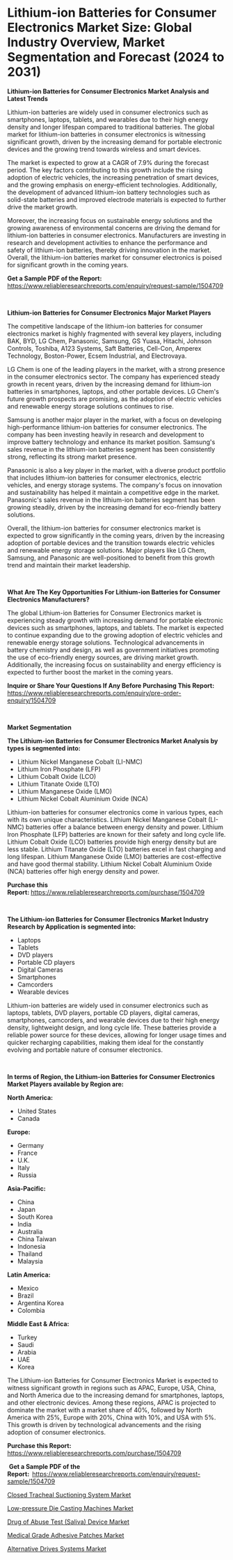 <p><h1>Lithium-ion Batteries for Consumer Electronics Market Size: Global Industry Overview, Market Segmentation and Forecast (2024 to 2031)</h1></p><p><strong>Lithium-ion Batteries for Consumer Electronics Market Analysis and Latest Trends</strong></p>
<p><p>Lithium-ion batteries are widely used in consumer electronics such as smartphones, laptops, tablets, and wearables due to their high energy density and longer lifespan compared to traditional batteries. The global market for lithium-ion batteries in consumer electronics is witnessing significant growth, driven by the increasing demand for portable electronic devices and the growing trend towards wireless and smart devices.</p><p>The market is expected to grow at a CAGR of 7.9% during the forecast period. The key factors contributing to this growth include the rising adoption of electric vehicles, the increasing penetration of smart devices, and the growing emphasis on energy-efficient technologies. Additionally, the development of advanced lithium-ion battery technologies such as solid-state batteries and improved electrode materials is expected to further drive the market growth.</p><p>Moreover, the increasing focus on sustainable energy solutions and the growing awareness of environmental concerns are driving the demand for lithium-ion batteries in consumer electronics. Manufacturers are investing in research and development activities to enhance the performance and safety of lithium-ion batteries, thereby driving innovation in the market. Overall, the lithium-ion batteries market for consumer electronics is poised for significant growth in the coming years.</p></p>
<p><strong>Get a Sample PDF of the Report:&nbsp;</strong> <a href="https://www.reliableresearchreports.com/enquiry/request-sample/1504709">https://www.reliableresearchreports.com/enquiry/request-sample/1504709</a></p>
<p>&nbsp;</p>
<p><strong>Lithium-ion Batteries for Consumer Electronics Major Market Players</strong></p>
<p><p>The competitive landscape of the lithium-ion batteries for consumer electronics market is highly fragmented with several key players, including BAK, BYD, LG Chem, Panasonic, Samsung, GS Yuasa, Hitachi, Johnson Controls, Toshiba, A123 Systems, Saft Batteries, Cell-Con, Amperex Technology, Boston-Power, Ecsem Industrial, and Electrovaya.</p><p>LG Chem is one of the leading players in the market, with a strong presence in the consumer electronics sector. The company has experienced steady growth in recent years, driven by the increasing demand for lithium-ion batteries in smartphones, laptops, and other portable devices. LG Chem's future growth prospects are promising, as the adoption of electric vehicles and renewable energy storage solutions continues to rise.</p><p>Samsung is another major player in the market, with a focus on developing high-performance lithium-ion batteries for consumer electronics. The company has been investing heavily in research and development to improve battery technology and enhance its market position. Samsung's sales revenue in the lithium-ion batteries segment has been consistently strong, reflecting its strong market presence.</p><p>Panasonic is also a key player in the market, with a diverse product portfolio that includes lithium-ion batteries for consumer electronics, electric vehicles, and energy storage systems. The company's focus on innovation and sustainability has helped it maintain a competitive edge in the market. Panasonic's sales revenue in the lithium-ion batteries segment has been growing steadily, driven by the increasing demand for eco-friendly battery solutions.</p><p>Overall, the lithium-ion batteries for consumer electronics market is expected to grow significantly in the coming years, driven by the increasing adoption of portable devices and the transition towards electric vehicles and renewable energy storage solutions. Major players like LG Chem, Samsung, and Panasonic are well-positioned to benefit from this growth trend and maintain their market leadership.</p></p>
<p>&nbsp;</p>
<p><strong>What Are The Key Opportunities For Lithium-ion Batteries for Consumer Electronics Manufacturers?</strong></p>
<p><p>The global Lithium-ion Batteries for Consumer Electronics market is experiencing steady growth with increasing demand for portable electronic devices such as smartphones, laptops, and tablets. The market is expected to continue expanding due to the growing adoption of electric vehicles and renewable energy storage solutions. Technological advancements in battery chemistry and design, as well as government initiatives promoting the use of eco-friendly energy sources, are driving market growth. Additionally, the increasing focus on sustainability and energy efficiency is expected to further boost the market in the coming years.</p></p>
<p><strong>Inquire or Share Your Questions If Any Before Purchasing This Report:</strong> <a href="https://www.reliableresearchreports.com/enquiry/pre-order-enquiry/1504709">https://www.reliableresearchreports.com/enquiry/pre-order-enquiry/1504709</a></p>
<p>&nbsp;</p>
<p><strong>Market Segmentation</strong></p>
<p><strong>The Lithium-ion Batteries for Consumer Electronics Market Analysis by types is segmented into:</strong></p>
<p><ul><li>Lithium Nickel Manganese Cobalt (LI-NMC)</li><li>Lithium Iron Phosphate (LFP)</li><li>Lithium Cobalt Oxide (LCO)</li><li>Lithium Titanate Oxide (LTO)</li><li>Lithium Manganese Oxide (LMO)</li><li>Lithium Nickel Cobalt Aluminium Oxide (NCA)</li></ul></p>
<p><p>Lithium-ion batteries for consumer electronics come in various types, each with its own unique characteristics. Lithium Nickel Manganese Cobalt (LI-NMC) batteries offer a balance between energy density and power. Lithium Iron Phosphate (LFP) batteries are known for their safety and long cycle life. Lithium Cobalt Oxide (LCO) batteries provide high energy density but are less stable. Lithium Titanate Oxide (LTO) batteries excel in fast charging and long lifespan. Lithium Manganese Oxide (LMO) batteries are cost-effective and have good thermal stability. Lithium Nickel Cobalt Aluminium Oxide (NCA) batteries offer high energy density and power.</p></p>
<p><strong>Purchase this Report:&nbsp;</strong><a href="https://www.reliableresearchreports.com/purchase/1504709">https://www.reliableresearchreports.com/purchase/1504709</a></p>
<p>&nbsp;</p>
<p><strong>The Lithium-ion Batteries for Consumer Electronics Market Industry Research by Application is segmented into:</strong></p>
<p><ul><li>Laptops</li><li>Tablets</li><li>DVD players</li><li>Portable CD players</li><li>Digital Cameras</li><li>Smartphones</li><li>Camcorders</li><li>Wearable devices</li></ul></p>
<p><p>Lithium-ion batteries are widely used in consumer electronics such as laptops, tablets, DVD players, portable CD players, digital cameras, smartphones, camcorders, and wearable devices due to their high energy density, lightweight design, and long cycle life. These batteries provide a reliable power source for these devices, allowing for longer usage times and quicker recharging capabilities, making them ideal for the constantly evolving and portable nature of consumer electronics.</p></p>
<p>&nbsp;</p>
<p><strong>In terms of Region, the Lithium-ion Batteries for Consumer Electronics Market Players available by Region are:</strong></p>
<p>
    <p> <strong> North America: </strong>
        <ul>
            <li>United States</li>
            <li>Canada</li>
        </ul>
        </p> 
    <p> <strong> Europe: </strong>
        <ul>
            <li>Germany</li>
            <li>France</li>
            <li>U.K.</li>
            <li>Italy</li>
            <li>Russia</li>
        </ul>
        </p> 
    <p> <strong> Asia-Pacific: </strong>
        <ul>
            <li>China</li>
            <li>Japan</li>
            <li>South Korea</li>
            <li>India</li>
            <li>Australia</li>
            <li>China Taiwan</li>
            <li>Indonesia</li>
            <li>Thailand</li>
            <li>Malaysia</li>
        </ul>
        </p> 
    <p> <strong> Latin America: </strong>
        <ul>
            <li>Mexico</li>
            <li>Brazil</li>
            <li>Argentina Korea</li>
            <li>Colombia</li>
        </ul>
        </p> 
    <p> <strong> Middle East & Africa: </strong>
        <ul>
            <li>Turkey</li>
            <li>Saudi</li>
            <li>Arabia</li>
            <li>UAE</li>
            <li>Korea</li>
        </ul>
    </p>
    </p>
<p><p>The Lithium-ion Batteries for Consumer Electronics Market is expected to witness significant growth in regions such as APAC, Europe, USA, China, and North America due to the increasing demand for smartphones, laptops, and other electronic devices. Among these regions, APAC is projected to dominate the market with a market share of 40%, followed by North America with 25%, Europe with 20%, China with 10%, and USA with 5%. This growth is driven by technological advancements and the rising adoption of consumer electronics.</p></p>
<p><strong>Purchase this Report: </strong><a href="https://www.reliableresearchreports.com/purchase/1504709">https://www.reliableresearchreports.com/purchase/1504709</a></p>
<p>&nbsp;<strong>Get a Sample PDF of the Report:&nbsp;&nbsp;</strong><a href="https://www.reliableresearchreports.com/enquiry/request-sample/1504709">https://www.reliableresearchreports.com/enquiry/request-sample/1504709</a></p>
<p><strong></strong></p>
<p><p><a href="https://medium.com/@karleeprice2004/closed-tracheal-suctioning-system-market-outlook-industry-overview-and-forecast-2024-to-2031-f961607784ff">Closed Tracheal Suctioning System Market</a></p><p><a href="https://github.com/singletonthaxterkelliehr2df/Market-Research-Report-List-1/blob/main/low-pressure-die-casting-machines-market.md">Low-pressure Die Casting Machines Market</a></p><p><a href="https://medium.com/@karleeprice2004/drug-of-abuse-test-saliva-device-market-exploring-market-share-market-trends-and-future-growth-c761377bf968">Drug of Abuse Test (Saliva) Device Market</a></p><p><a href="https://medium.com/@evertkohler82/medical-grade-adhesive-patches-market-size-and-market-trends-complete-industry-overview-2024-to-589872e9c2a6">Medical Grade Adhesive Patches Market</a></p><p><a href="https://github.com/RichRobinson5/Market-Research-Report-List-3/blob/main/alternative-drives-systems-market.md">Alternative Drives Systems Market</a></p></p>